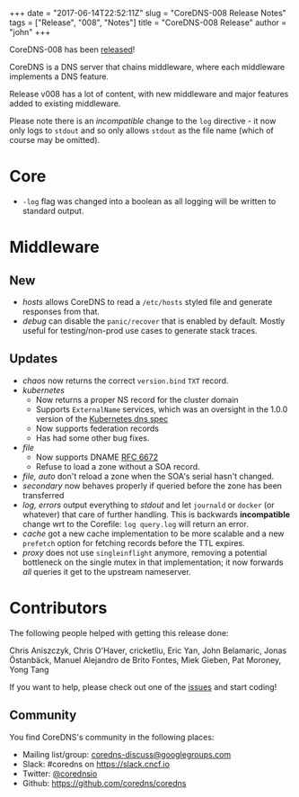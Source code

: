+++
date = "2017-06-14T22:52:11Z"
slug = "CoreDNS-008 Release Notes"
tags = ["Release", "008", "Notes"]
title = "CoreDNS-008 Release"
author = "john"
+++

CoreDNS-008 has been [released](https://github.com/coredns/coredns/releases/tag/v008)!

CoreDNS is a DNS server that chains middleware, where each middleware implements a DNS feature.

Release v008 has a lot of content, with new middleware and major features added to existing middleware.

Please note there is an *incompatible* change to the `log` directive - it now only logs to `stdout` and so
only allows `stdout` as the file name (which of course may be omitted).

# Core

* `-log` flag was changed into a boolean as all logging will be written to standard output.

# Middleware

## New

* *hosts* allows CoreDNS to read a `/etc/hosts` styled file and generate responses from that.
* *debug* can disable the `panic/recover` that is enabled by default. Mostly useful for testing/non-prod use cases to generate stack traces.

## Updates

* *chaos* now returns the correct `version.bind` `TXT` record.
* *kubernetes*
   * Now returns a proper NS record for the cluster domain
   * Supports `ExternalName` services, which was an oversight in the 1.0.0 version of the [Kubernetes dns spec](https://github.com/kubernetes/dns/blob/master/docs/specification.md)
   * Now supports federation records
   * Has had some other bug fixes.
* *file*
   * Now supports DNAME [RFC 6672](https://tools.ietf.org/html/rfc6672)
   * Refuse to load a zone without a SOA record.
* *file, auto* don't reload a zone when the SOA's serial hasn't changed.
* *secondary* now behaves properly if queried before the zone has been transferred
* *log, errors* output everything to *stdout* and let `journald` or `docker` (or whatever) that care of further handling. This is backwards **incompatible** change wrt to the Corefile: `log query.log` will return an error.
* *cache* got a new cache implementation to be more scalable and  a new `prefetch` option for fetching records before the TTL expires.
* *proxy* does not use `singleinflight` anymore, removing a potential bottleneck on the single mutex in that implementation; it now forwards *all* queries it get to the upstream nameserver.


# Contributors

The following people helped with getting this release done:

Chris Aniszczyk,
Chris O'Haver,
cricketliu,
Eric Yan,
John Belamaric,
Jonas Östanbäck,
Manuel Alejandro de Brito Fontes,
Miek Gieben,
Pat Moroney,
Yong Tang

If you want to help, please check out one of the [issues](https://github.com/coredns/coredns/issues/)
and start coding!

## Community

You find CoreDNS's community in the following places:

- Mailing list/group: <coredns-discuss@googlegroups.com>
- Slack: #coredns on <https://slack.cncf.io>
- Twitter: [@corednsio](https://twitter.com/corednsio)
- Github: <https://github.com/coredns/coredns>
